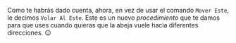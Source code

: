 Como te habrás dado cuenta, ahora, en vez de usar el comando `Mover Este`, le decimos `Volar Al Este`. Este es un nuevo _procedimiento_ que te damos para que uses cuando quieras que la abeja vuele hacia diferentes direcciones. :wink: